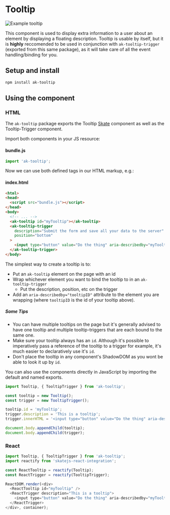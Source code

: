 # Tooltip

![Example tooltip](http://i.imgur.com/VbvuNFu.gif)

This component is used to display extra information to a user about an element by displaying a
floating description. Tooltip is usable by itself, but it is **highly** reccomended to be used in
conjunction with `ak-tooltip-trigger` (exported from this same package), as it
will take care of all the event handling/binding for you.

## Setup and install

```sh
npm install ak-tooltip
```

## Using the component

### HTML

The `ak-tooltip` package exports the Tooltip [Skate](https://github.com/skatejs/skatejs) component
as well as the Tooltip-Trigger component.

Import both components in your JS resource:

#### bundle.js

```js
import 'ak-tooltip';
```

Now we can use both defined tags in our HTML markup, e.g.:

#### index.html

```html
<html>
<head>
  <script src="bundle.js"></script>
</head>
<body>
  <!-- ... -->
  <ak-tooltip id="myTooltip"></ak-tooltip>
  <ak-tooltip-trigger
    description="Submit the form and save all your data to the server"
    position="bottom"
  >
    <input type="button" value="Do the thing" aria-describedby="myTooltip" />
  </ak-tooltip-trigger>
</body>
```

The simplest way to create a tooltip is to:
* Put an `ak-tooltip` element on the page with an id
* Wrap whichever element you want to bind the tooltip to in an `ak-tooltip-trigger`
  * Put the description, position, etc on the trigger
* Add an `aria-describedby="tooltipID"` attribute to the element you are wrapping (where
`tooltipID` is the id of your tooltip above).

##### Some Tips
* You can have multiple tooltips on the page but it's generally advised to have one tooltip
and multiple tooltip-triggers that are each bound to the same one.
* Make sure your tooltip always has an `id`. Although it's possible to imperatively pass a reference
of the tooltip to a trigger for example, it's much easier to declaratively use it's `id`.
* Don't place the tooltip in any component's ShadowDOM as you wont be able to look it up by `id`.


You can also use the components directly in JavaScript by importing the default and named exports.

```js
import Tooltip, { TooltipTrigger } from 'ak-tooltip';

const tooltip = new Tooltip();
const trigger = new TooltipTrigger();

tooltip.id = 'myTooltip';
trigger.description = 'This is a tooltip';
trigger.innerHTML = '<input type="button" value="Do the thing" aria-describedby="myTooltip" />';

document.body.appendChild(tooltip);
document.body.appendChild(trigger);
```

### React

```js
import Tooltip, { TooltipTrigger } from 'ak-tooltip';
import reactify from 'skatejs-react-integration';

const ReactTooltip = reactify(Tooltip);
const ReactTrigger = reactify(TooltipTrigger);

ReactDOM.render(<div>
  <ReactTooltip id="myTooltip" />
  <ReactTrigger description="This is a tooltip">
    <input type="button" value="Do the thing" aria-describedby="myTooltip" />
  </ReactTrigger>
</div>, container);
```
